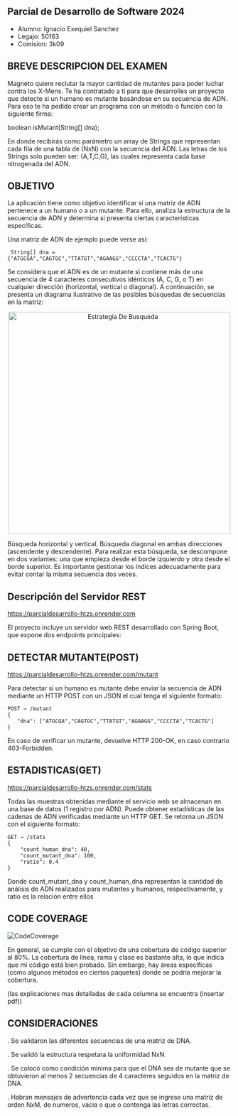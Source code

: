 Parcial de Desarrollo de Software 2024
-

- Alumno: Ignacio Exequiel Sanchez
- Legajo: 50163
- Comision: 3k09





BREVE DESCRIPCION DEL EXAMEN
-
Magneto quiere reclutar la mayor cantidad de mutantes para poder luchar contra los X-Mens. Te ha contratado a ti para que desarrolles un proyecto que detecte si un humano es mutante basándose en su secuencia de ADN. Para eso te ha pedido crear un programa con un método o función con la siguiente firma:

boolean isMutant(String[] dna);

En donde recibirás como parámetro un array de Strings que representan cada fila de una tabla de (NxN) con la secuencia del ADN. Las letras de los Strings solo pueden ser: (A,T,C,G), las cuales representa cada base nitrogenada del ADN.

OBJETIVO
-
La aplicación tiene como objetivo identificar si una matriz de ADN pertenece a un humano o a un mutante. Para ello, analiza la estructura de la secuencia de ADN y determina si presenta ciertas características específicas.

Una matriz de ADN de ejemplo puede verse así:


```
 String[] dna = {"ATGCGA","CAGTGC","TTATGT","AGAAGG","CCCCTA","TCACTG"}
```
Se considera que el ADN es de un mutante si contiene más de una secuencia de 4 caracteres consecutivos idénticos (A, C, G, o T) en cualquier dirección (horizontal, vertical o diagonal). A continuación, se presenta un diagrama ilustrativo de las posibles búsquedas de secuencias en la matriz:

<div align="center">
<img src="https://github.com/user-attachments/assets/1aff182e-4a1e-48f1-8dc1-07e7a16c794b" alt="Estrategia De Busqueda" width="500" height="500"/>
</div>


Búsqueda horizontal y vertical.
Búsqueda diagonal en ambas direcciones (ascendente y descendente). Para realizar esta búsqueda, se descompone en dos variantes: una que empieza desde el borde izquierdo y otra desde el borde superior. Es importante gestionar los índices adecuadamente para evitar contar la misma secuencia dos veces.

Descripción del Servidor REST
-

https://parcialdesarrollo-htzs.onrender.com

El proyecto incluye un servidor web REST desarrollado con Spring Boot, que expone dos endpoints principales:

DETECTAR MUTANTE(POST)
-
https://parcialdesarrollo-htzs.onrender.com/mutant

Para detectar si un humano es mutante debe enviar la secuencia de ADN mediante un HTTP POST con un JSON el cual tenga el siguiente formato:

```
POST → /mutant
{
   "dna": ["ATGCGA","CAGTGC","TTATGT","AGAAGG","CCCCTA","TCACTG"]
}
```
En caso de verificar un mutante, devuelve HTTP 200-OK, en caso contrario 403-Forbidden.

ESTADISTICAS(GET)
-
https://parcialdesarrollo-htzs.onrender.com/stats

Todas las muestras obtenidas mediante el servicio web se almacenan en una base de datos (1 registro por ADN).
Puede obtener estadísticas de las cadenas de ADN verificadas mediante un HTTP GET. Se retorna un JSON con el siguiente formato:

```
GET → /stats
{
    "count_human_dna": 40,
    "count_mutant_dna": 100,
    "ratio": 0.4
}
```
Donde count_mutant_dna y count_human_dna representan la cantidad de análisis de ADN realizados para mutantes y humanos, respectivamente, y ratio es la relación entre ellos

CODE COVERAGE
---

![CodeCoverage](https://github.com/user-attachments/assets/74786819-4cf9-4983-9cbc-2ff508dc973b)


En general, se cumple con el objetivo de una cobertura de código superior al 80%. La cobertura de línea, rama y clase es bastante alta, lo que indica que mi código está bien probado. Sin embargo, hay áreas específicas (como algunos métodos en ciertos paquetes) donde se podría mejorar la cobertura.

(las explicaciones mas detalladas de cada columna se encuentra (insertar pdf))

CONSIDERACIONES
-
. Se validaron las diferentes secuencias de una matriz de DNA.

. Se validó la estructura respetara la uniformidad NxN.

. Se colocó como condición mínima para que el DNA sea de mutante que se obtuvieron al menos 2 secuencias de 4 caracteres seguidos en la matriz de DNA.

. Habran mensajes de advertencia cada vez que se ingrese una matriz de orden NxM, de numeros, vacia o que o contenga las letras correctas.
